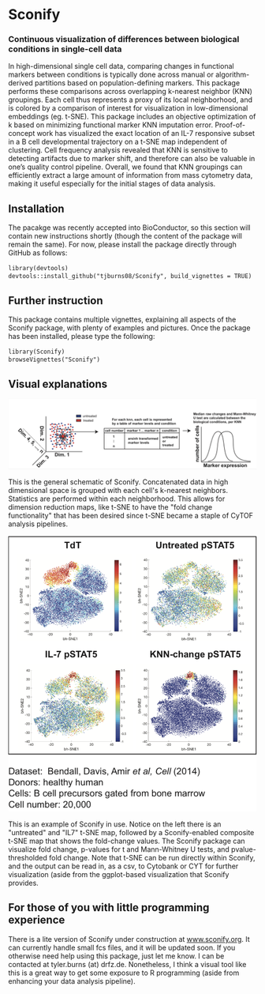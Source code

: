# Sconify
### Continuous visualization of differences between biological conditions in single-cell data

In high-dimensional single cell data, comparing changes in functional markers between conditions is typically done across manual or algorithm-derived partitions based on population-defining markers. This package performs these comparisons across overlapping k-nearest neighbor (KNN) groupings. Each cell thus represents a proxy of its local neighborhood, and is colored by a comparison of interest for visualization in low-dimensional embeddings (eg. t-SNE). This package includes an objective optimization of k based on minimizing functional marker KNN imputation error. Proof-of-concept work has visualized the exact location of an IL-7 responsive subset in a B cell developmental trajectory on a t-SNE map independent of clustering. Cell frequency analysis revealed that KNN is sensitive to detecting artifacts due to marker shift, and therefore can also be valuable in one’s quality control pipeline. Overall, we found that KNN groupings can efficiently extract a large amount of information from mass cytometry data, making it useful especially for the initial stages of data analysis. 

## Installation

The pacakge was recently accepted into BioConductor, so this section will contain new instructions shortly (though the content of the package will remain the same). For now, please install the package directly through GitHub as follows:

```
library(devtools)
devtools::install_github("tjburns08/Sconify", build_vignettes = TRUE)
```

## Further instruction

This package contains multiple vignettes, explaining all aspects of the Sconify package, with plenty of examples and pictures. Once the package has been installed, please type the following:

```
library(Sconify)
browseVignettes("Sconify")
```

## Visual explanations
![Alt text](vignettes/sconify_visual_explanation.png?raw=true "Title")

This is the general schematic of Sconify. Concatenated data in high dimensional space is grouped with each cell's k-nearest neighbors. Statistics are performed within each neighborhood. This allows for dimension reduction maps, like t-SNE to have the "fold change functionality" that has been desired since t-SNE became a staple of CyTOF analysis pipelines. 

![Alt text](vignettes/sconify_proof_of_concept.png?raw=true "Title")

This is an example of Sconify in use. Notice on the left there is an "untreated" and "IL7" t-SNE map, followed by a Sconify-enabled composite t-SNE map that shows the fold-change values. The Sconify package can visualize fold change, p-values for t and Mann-Whitney U tests, and pvalue-thresholded fold change. Note that t-SNE can be run directly within Sconify, and the output can be read in, as a csv, to Cytobank or CYT for further visualization (aside from the ggplot-based visualization that Sconify provides. 

## For those of you with little programming experience

There is a lite version of Sconify under construction at www.sconify.org. It can currently handle small fcs files, and it will be updated soon. If you otherwise need help using this package, just let me know. I can be contacted at tyler.burns (at) drfz.de. Nonetheless, I think a visual tool like this is a great way to get some exposure to R programming (aside from enhancing your data analysis pipeline). 
